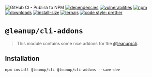 ![GitHub CI - Publish to NPM](https://github.com/leanupjs/leanup/workflows/GitHub%20CI%20-%20Publish%20to%20NPM/badge.svg)
[![dependencies][dependencies]][dependencies-url]
[![vulnerabilities][vulnerabilities]][vulnerabilities-url]
[![npm][npm]][npm-url]
[![downloads][downloads]][downloads-url]
[![install-size][install-size]][install-size-url]
[![lernajs][lernajs]][lernajs-url]
[![code style: prettier](https://img.shields.io/badge/code_style-prettier-ff69b4.svg)](https://github.com/prettier/prettier)

[npm]: https://img.shields.io/npm/v/@leanup/cli-addons
[npm-url]: https://www.npmjs.com/package/@leanup/cli-addons
[dependencies]: https://status.david-dm.org/gh/leanupjs/leanup.svg?path=packages/cli/plugins/addons&ref=release/1.0
[dependencies-url]: https://david-dm.org/leanupjs/leanup?path=packages/cli/plugins/addons&ref=release/1.0
[vulnerabilities]: https://snyk.io/test/npm/@leanup/cli-addons/badge.svg
[vulnerabilities-url]: https://snyk.io/test/npm/@leanup/cli-addons
[downloads]: https://img.shields.io/npm/dt/@leanup/cli-addons
[downloads-url]: https://npmcharts.com/compare/@leanup/cli-addons?minimal=true
[install-size]: https://packagephobia.now.sh/badge?p=@leanup/cli-addons
[install-size-url]: https://packagephobia.now.sh/result?p=@leanup/cli-addons
[lernajs]: https://img.shields.io/badge/managed%20with-lerna-blueviolet
[lernajs-url]: https://lerna.js.org

# `@leanup/cli-addons`

> This module contains some nice addons for the [@leanup/cli](https://www.npmjs.com/package/@leanup/cli).

## Installation

`npm install @leanup/cli @leanup/cli-addons --save-dev`
